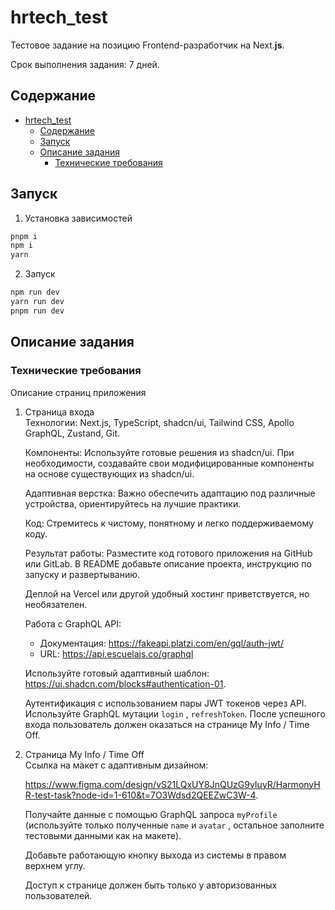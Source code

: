 # hrtech_test

Тестовое задание на позицию Frontend-разработчик на Next.**js**.

Срок выполнения задания: 7 дней.

## Содержание

- [hrtech\_test](#hrtech_test)
  - [Содержание](#содержание)
  - [Запуск](#запуск)
  - [Описание задания](#описание-задания)
    - [Технические требования](#технические-требования)

## Запуск

1. Установка зависимостей

```bash
pnpm i
npm i
yarn
```

2. Запуск

```bash
npm run dev
yarn run dev
pnpm run dev
```

## Описание задания

### Технические требования

Описание страниц приложения

1. Страница входа  
   Технологии: Next.js, TypeScript, shadcn/ui, Tailwind CSS, Apollo GraphQL, Zustand, Git.  

   Компоненты: Используйте готовые решения из shadcn/ui. При необходимости, создавайте свои модифицированные компоненты на основе существующих из shadcn/ui.  

   Адаптивная верстка: Важно обеспечить адаптацию под различные устройства, ориентируйтесь на лучшие практики.  

   Код: Стремитесь к чистому, понятному и легко поддерживаемому коду.  

   Результат работы: Разместите код готового приложения на GitHub или GitLab. В README добавьте описание проекта, инструкцию по запуску и развертыванию.  

   Деплой на Vercel или другой удобный хостинг приветствуется, но необязателен.  

   Работа с GraphQL API:  
      - Документация: https://fakeapi.platzi.com/en/gql/auth-jwt/
      - URL: https://api.escuelajs.co/graphql  

   Используйте готовый адаптивный шаблон: https://ui.shadcn.com/blocks#authentication-01.

   Аутентификация с использованием пары JWT токенов через API.
   Используйте GraphQL мутации `login` , `refreshToken`.
   После успешного входа пользователь должен оказаться на странице My Info / Time Off.

1. Страница My Info / Time Off  
   Ссылка на макет с адаптивным дизайном:

   https://www.figma.com/design/vS21LQxUY8JnQUzG9yIuyR/HarmonyHR-test-task?node-id=1-610&t=7O3Wdsd2QEEZwC3W-4.

   Получайте данные с помощью GraphQL запроса `myProfile` (используйте только полученные `name` и `avatar` , остальное заполните тестовыми данными как на макете).

   Добавьте работающую кнопку выхода из системы в правом верхнем углу.

   Доступ к странице должен быть только у авторизованных пользователей.
